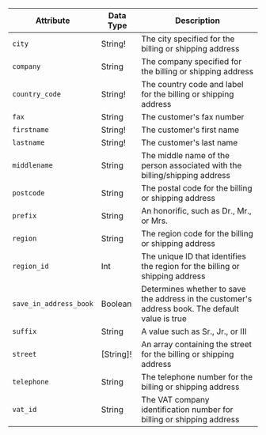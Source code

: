 Attribute |  Data Type | Description
--- | --- | ---
`city` | String! | The city specified for the billing or shipping address
`company` | String | The company specified for the billing or shipping address
`country_code` | String! | The country code and label for the billing or shipping address
`fax` | String | The customer's fax number
`firstname` | String! | The customer's first name
`lastname` | String! | The customer's last name
`middlename`| String | The middle name of the person associated with the billing/shipping address
`postcode` | String | The postal code for the billing or shipping address
`prefix` | String | An honorific, such as Dr., Mr., or Mrs.
`region` | String | The region code for the billing or shipping address
`region_id` | Int | The unique ID that identifies the region for the billing or shipping address
`save_in_address_book` | Boolean | Determines whether to save the address in the customer's address book. The default value is true
`suffix` | String | A value such as Sr., Jr., or III
`street` | [String]! | An array containing the street for the billing or shipping address
`telephone` | String | The telephone number for the billing or shipping address
`vat_id` | String | The VAT company identification number for billing or shipping address

